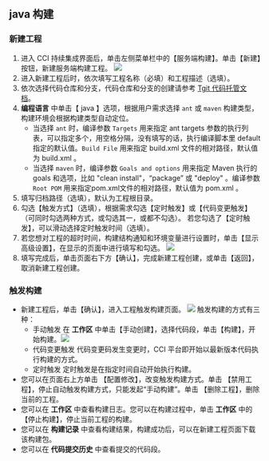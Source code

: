 ## java 构建 
### 新建工程
1. 进入 CCI 持续集成界面后，单击左侧菜单栏中的【服务端构建】。单击【新建】按钮，新建服务端构建工程。
![](http://imgcache.tcecqpoc.fsphere.cn/image/mc.qcloudimg.com/static/img/a85d6fc850c325f35853ec8f82e53feb/image.png)
2. 进入新建工程后时，依次填写工程名称（必填）和工程描述（选填）。
3. 依次选择代码仓库和分支，代码仓库和分支的创建请参考 [Tgit 代码托管文档](/document/product/612)。
4. **编程语言** 中单击【 java 】选项，根据用户需求选择 `ant`  或 `maven` 构建类型，构建环境会根据构建类型自动定位。
    - 当选择 `ant` 时，编译参数 `Targets` 用来指定 ant targets 参数的执行列表，可以指定多个，用空格分隔，没有填写的话，执行编译脚本里 default 指定的默认值。`Build File` 用来指定 build.xml 文件的相对路径，默认值为 build.xml 。
   - 当选择 `maven` 时，编译参数 `Goals and options` 用来指定 Maven 执行的 goals 和选项，比如 "clean install"，“package” 或 "deploy" 。编译参数 `Root POM` 用来指定pom.xml文件的相对路径，默认值为 pom.xml 。
6. 填写归档路径（选填），默认为工程根目录。
7. 勾选【触发方式】（选填），根据需求勾选【定时触发】或【代码变更触发】（可同时勾选两种方式，或勾选其一，或都不勾选）。
   若您勾选了【定时触发】，可以滑动选择定时触发时间（选填）。
8. 若您想对工程的超时时间，构建结构通知和环境变量进行设置时，单击【显示高级设置】，在显示的页面中进行填写和勾选。
 ![](http://imgcache.tcecqpoc.fsphere.cn/image/mc.qcloudimg.com/static/img/97e4dc84142cd8557f56b8fd460e4c52/image.png)
9. 填写完成后，单击页面右下方【确认】，完成新建工程创建，或单击【返回】，取消新建工程创建。
 
 
### 触发构建

-  新建工程后，单击【确认】，进入工程触发构建页面。
![](http://imgcache.tcecqpoc.fsphere.cn/image/mc.qcloudimg.com/static/img/3c6ee54ea09fd52e8372ae9a68c7e301/image.png)
 触发构建的方式有三种：
   -  手动触发
   在 **工作区** 中单击【手动创建】，选择代码段，单击【构建】，开始构建。![](http://imgcache.tcecqpoc.fsphere.cn/image/mc.qcloudimg.com/static/img/d54b6ba2fe78e4b9880df4de57190d42/image.png)
   -  代码变更触发
   代码变更码发生变更时，CCI 平台即开始以最新版本代码执行构建的方式。
   -  定时触发
   定时触发是在指定时间自动开始执行构建。
- 您可以在页面右上方单击 【配置修改】，改变触发构建方式。单击 【禁用工程】，停止自动触发构建方式，只能发起“手动构建”。单击 【删除工程】，删除当前的工程。
- 您可以在 **工作区** 中查看构建日志。您可以在构建过程中，单击 **工作区** 中的 【停止构建】，停止当前工程的构建。
- 您可以在 **构建记录** 中查看构建结果，构建成功后，可以在新建工程页面下载该构建包。
- 您可以在 **代码提交历史** 中查看提交的代码段。

 
 
